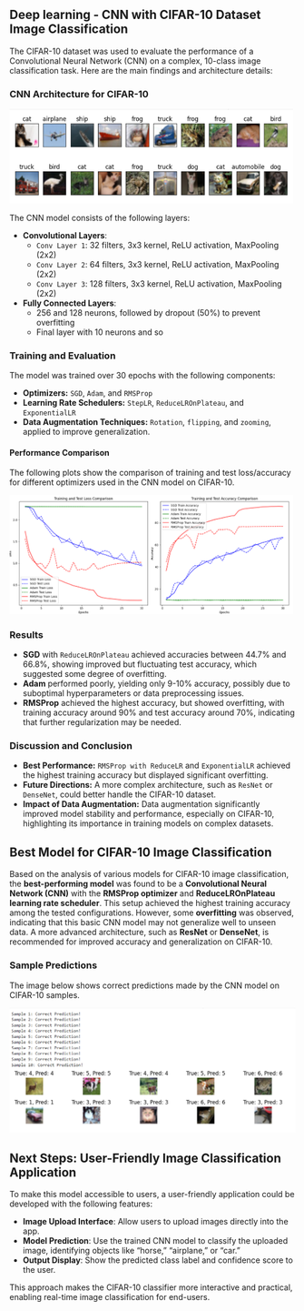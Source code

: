 ## Deep learning -  CNN with CIFAR-10 Dataset Image Classification

The CIFAR-10 dataset was used to evaluate the performance of a Convolutional Neural Network (CNN) on a complex, 10-class image classification task. Here are the main findings and architecture details:

### CNN Architecture for CIFAR-10


<img src="image_cifar.png" alt="Display 20 images in a grid with class names as titles" width="500"/>

The CNN model consists of the following layers:

- **Convolutional Layers**:
  - `Conv Layer 1`: 32 filters, 3x3 kernel, ReLU activation, MaxPooling (2x2)
  - `Conv Layer 2`: 64 filters, 3x3 kernel, ReLU activation, MaxPooling (2x2)
  - `Conv Layer 3`: 128 filters, 3x3 kernel, ReLU activation, MaxPooling (2x2)
- **Fully Connected Layers**:
  - 256 and 128 neurons, followed by dropout (50%) to prevent overfitting
  - Final layer with 10 neurons and so

### Training and Evaluation
The model was trained over 30 epochs with the following components:

- **Optimizers:** `SGD`, `Adam`, and `RMSProp`
- **Learning Rate Schedulers:** `StepLR`, `ReduceLROnPlateau`, and `ExponentialLR`
- **Data Augmentation Techniques:** `Rotation`, `flipping`, and  `zooming`, applied to improve generalization.

#### Performance Comparison
The following plots show the comparison of training and test loss/accuracy for different optimizers used in the CNN model on CIFAR-10.

<img src="Comparison_score.png" alt="Training and Test Loss/Accuracy Comparison" width="500"/>

###  Results
- **SGD** with `ReduceLROnPlateau` achieved accuracies between 44.7% and 66.8%, showing improved but fluctuating test accuracy, which suggested some degree of overfitting.
- **Adam** performed poorly, yielding only 9-10% accuracy, possibly due to suboptimal hyperparameters or data preprocessing issues.
- **RMSProp** achieved the highest accuracy, but showed overfitting, with training accuracy around 90% and test accuracy around 70%, indicating that further regularization may be needed.
  
### Discussion and Conclusion
- **Best Performance:** `RMSProp with ReduceLR` and `ExponentialLR` achieved the highest training accuracy but displayed significant overfitting.
- **Future Directions:** A more complex architecture, such as `ResNet` or `DenseNet`, could better handle the CIFAR-10 dataset.
- **Impact of Data Augmentation:** Data augmentation significantly improved model stability and performance, especially on CIFAR-10, highlighting its importance in training models on complex datasets.

## Best Model for CIFAR-10 Image Classification

Based on the analysis of various models for CIFAR-10 image classification, the **best-performing model** was found to be a **Convolutional Neural Network (CNN)** with the **RMSProp optimizer** and **ReduceLROnPlateau learning rate scheduler**. This setup achieved the highest training accuracy among the tested configurations. However, some **overfitting** was observed, indicating that this basic CNN model may not generalize well to unseen data. A more advanced architecture, such as **ResNet** or **DenseNet**, is recommended for improved accuracy and generalization on CIFAR-10.

### Sample Predictions

The image below shows correct predictions made by the CNN model on CIFAR-10 samples.

![Sample Predictions - Correct Classifications](outcome.png)

## Next Steps: User-Friendly Image Classification Application

To make this model accessible to users, a user-friendly application could be developed with the following features:

- **Image Upload Interface**: Allow users to upload images directly into the app.
- **Model Prediction**: Use the trained CNN model to classify the uploaded image, identifying objects like “horse,” “airplane,” or “car.”
- **Output Display**: Show the predicted class label and confidence score to the user.

This approach makes the CIFAR-10 classifier more interactive and practical, enabling real-time image classification for end-users.

